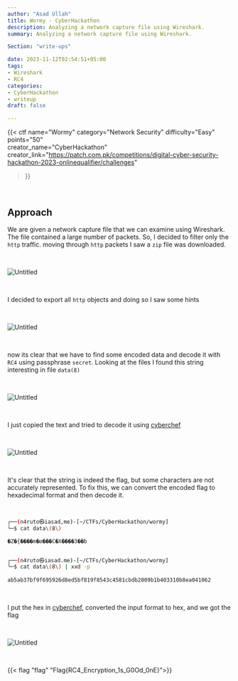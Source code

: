 ```yaml
---
author: "Asad Ullah"
title: Wormy - CyberHackathon
description: Analyzing a network capture file using Wireshark.
summary: Analyzing a network capture file using Wireshark.

Section: "write-ups"

date: 2023-11-12T02:54:51+05:00
tags: 
- Wireshark
- RC4
categories:
- CyberHackathon
- writeup
draft: false

---
```


{{< 
ctf 
name="Wormy"
category="Network Security" 
difficulty="Easy"
points="50"  
creator_name="CyberHackathon" creator_link="https://patch.com.pk/competitions/digital-cyber-security-hackathon-2023-onlinequalifier/challenges" 
>}}


&nbsp;
&nbsp;

## Approach

We are given a network capture file that we can examine using Wireshark. The file contained a large number of packets. So, I decided to filter only the `http` traffic. moving through `http` packets I saw a `zip` file was downloaded.

&nbsp;

![Untitled](/write-ups/cyberhackathon/wormy/1.webp)

&nbsp;

I decided to export all `http` objects and doing so I saw some hints

&nbsp;

![Untitled](/write-ups/cyberhackathon/wormy/2.webp)

&nbsp;

now its clear that we have to find some encoded data and decode it with `RC4` using passphrase `secret`. Looking at the files I found this string interesting in file `data(8)`

&nbsp;

![Untitled](/write-ups/cyberhackathon/wormy/3.webp)

&nbsp;

I just copied the text and tried to decode it using [cyberchef](https://cyberchef.io/) 

&nbsp;

![Untitled](/write-ups/cyberhackathon/wormy/4.webp)

&nbsp;

It's clear that the string is indeed the flag, but some characters are not accurately represented. To fix this, we can convert the encoded flag to hexadecimal format and then decode it.

&nbsp;

```bash
┌──(n4ruto㉿iasad,me)-[~/CTFs/CyberHackathon/wormy]
└─$ cat data\(8\)

�Z�{����m�տ���C�X����3��b


┌──(n4ruto㉿iasad.me)-[~/CTFs/CyberHackathon/wormy]
└─$ cat data\(8\) | xxd -p
  
ab5ab37bf9f695926d8ed5bf819f8543c4581cbdb2809b1b403310b8ea041062
```

&nbsp;

I put the hex in [cyberchef](https://cyberchef.io/), converted the input format to hex, and we got the flag

&nbsp;

![Untitled](/write-ups/cyberhackathon/wormy/5.webp)

&nbsp;


{{< flag "flag" "Flag{RC4_Encryption_1s_G0Od_0nE}">}}

&nbsp;

&nbsp;
